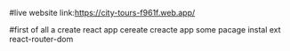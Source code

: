 #live website link:https://city-tours-f961f.web.app/

#first of all a create react app
cereate creacte app some  pacage  instal ext react-router-dom
